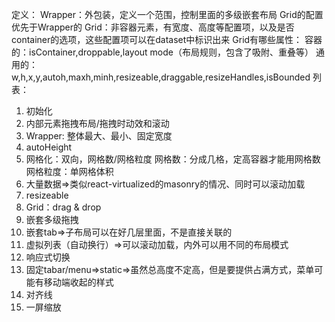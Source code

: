 定义：
Wrapper：外包装，定义一个范围，控制里面的多级嵌套布局
Grid的配置优先于Wrapper的
Grid：非容器元素，有宽度、高度等配置项，以及是否container的选项，这些配置项可以在dataset中标识出来
Grid有哪些属性：
容器的：isContainer,droppable,layout mode（布局规则，包含了吸附、重叠等）
通用的：w,h,x,y,autoh,maxh,minh,resizeable,draggable,resizeHandles,isBounded
列表：
1. 初始化
2. 内部元素拖拽布局/拖拽时动效和滚动
3. Wrapper: 整体最大、最小、固定宽度
4. autoHeight
5. 网格化：双向，网格数/网格粒度
网格数：分成几格，定高容器才能用网格数
网格粒度：单网格体积
6. 大量数据=>类似react-virtualized的masonry的情况、同时可以滚动加载
7. resizeable
8. Grid：drag & drop
9. 嵌套多级拖拽
10. 嵌套tab=>子布局可以在好几层里面，不是直接关联的
11. 虚拟列表（自动换行）=>可以滚动加载，内外可以用不同的布局模式
12. 响应式切换
13. 固定tabar/menu=>static=>虽然总高度不定高，但是要提供占满方式，菜单可能有移动端收起的样式
14. 对齐线
15. 一屏缩放